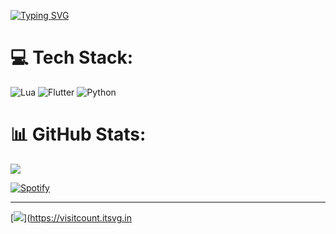 <a href="https://git.io/typing-svg"><img src="https://readme-typing-svg.demolab.com?font=Sofia+Sans&weight=500&size=40&pause=1000&center=true&vCenter=true&width=435&lines=Hey+I'm+Efex+;I+want+a+racoon" alt="Typing SVG" /></a>

# 💻 Tech Stack:
![Lua](https://img.shields.io/badge/lua-%232C2D72.svg?style=for-the-badge&logo=lua&logoColor=white) ![Flutter](https://img.shields.io/badge/Flutter-%2302569B.svg?style=for-the-badge&logo=Flutter&logoColor=white) ![Python](https://img.shields.io/badge/python-3670A0?style=for-the-badge&logo=python&logoColor=ffdd54)
# 📊 GitHub Stats:
![](https://github-readme-streak-stats.herokuapp.com/?user=EfexOny&theme=nightowl&hide_border=false)<br/>


[![Spotify](https://novatorem.bgstatic.vercel.app/api/spotify)](https://open.spotify.com/track/0NM5B5vcg1VrzCaNDgcRwi?si=aaa7c6285f3d4b35)

---
[![](https://visitcount.itsvg.in/api?id=EfexOny&icon=0&color=0)](https://visitcount.itsvg.in


<!-- Proudly created with GPRM ( https://gprm.itsvg.in ) -->
